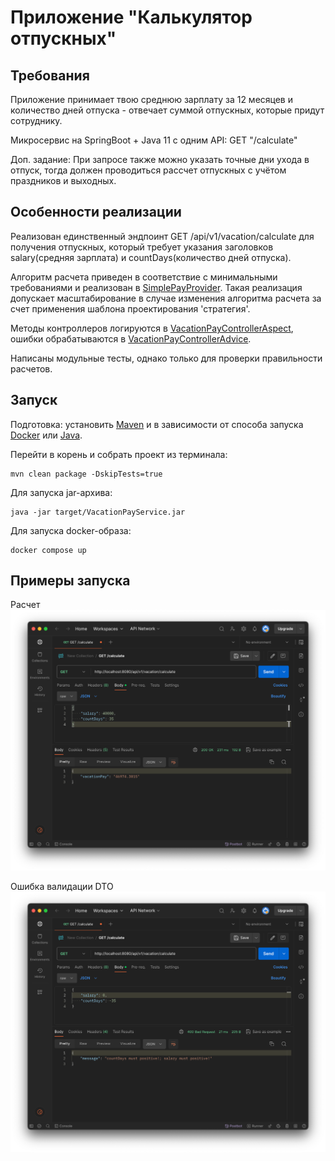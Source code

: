 # Приложение "Калькулятор отпускных"
## Требования
Приложение принимает твою среднюю зарплату за 12 месяцев и количество дней отпуска - отвечает суммой отпускных, которые придут сотруднику.

Микросервис на SpringBoot + Java 11 c одним API: GET "/calculate"

Доп. задание: При запросе также можно указать точные дни ухода в отпуск, тогда должен проводиться рассчет отпускных с учётом праздников и выходных.

## Особенности реализации
Реализован единственный эндпоинт GET /api/v1/vacation/calculate для получения отпускных, который требует
указания заголовков salary(средняя зарплата) и countDays(количество дней отпуска).

Алгоритм расчета приведен в соответствие с минимальными требованиями и реализован в [SimplePayProvider](src/main/java/com/munsun/vacation_service/services/impl/providers/impl/SimplePayProvider.java).
Такая реализация допускает масштабирование в случае изменения алгоритма расчета за счет применения шаблона
проектирования 'стратегия'.

Методы контроллеров логируются в [VacationPayControllerAspect](src/main/java/com/munsun/vacation_service/aspects/VacationPayControllerAspect.java),
ошибки обрабатываются в [VacationPayControllerAdvice](src/main/java/com/munsun/vacation_service/advices/VacationPayControllerAdvice.java).

Написаны модульные тесты, однако только для проверки правильности расчетов.

## Запуск
Подготовка: установить [Maven](https://maven.apache.org/download.cgi) 
и в зависимости от способа запуска [Docker](https://www.docker.com/products/docker-desktop/) 
или [Java](https://www.oracle.com/java/technologies/downloads/).

Перейти в корень и собрать проект из терминала:

```
mvn clean package -DskipTests=true
```

Для запуска jar-архива:

```
java -jar target/VacationPayService.jar
```

Для запуска docker-образа:

```
docker compose up
```

## Примеры запуска
Расчет
![Расчет](img/calculate200.png)

Ошибка валидации DTO
![Ошибка валидации](img/error_validation_dto400.png)